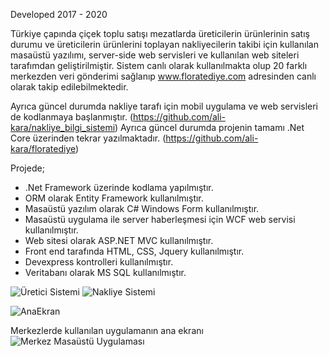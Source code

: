 Developed 2017 - 2020

Türkiye çapında çiçek toplu satışı mezatlarda üreticilerin ürünlerinin satış durumu  ve üreticilerin ürünlerini toplayan nakliyecilerin takibi için kullanılan masaüstü yazılımı, server-side web servisleri ve kullanılan web siteleri tarafımdan geliştirilmiştir. Sistem canlı olarak kullanılmakta olup 20 farklı merkezden veri gönderimi sağlanıp www.floratediye.com adresinden canlı olarak takip edilebilmektedir.

Ayrıca güncel durumda nakliye tarafı için mobil uygulama ve web servisleri de kodlanmaya başlanmıştır. (https://github.com/ali-kara/nakliye_bilgi_sistemi)
Ayrıca güncel durumda projenin tamamı .Net Core üzerinden tekrar yazılmaktadır. (https://github.com/ali-kara/floratediye)

Projede;
* .Net Framework üzerinde kodlama yapılmıştır.
* ORM olarak Entity Framework kullanılmıştır.
* Masaüstü yazılım olarak C# Windows Form kullanılmıştır. 
* Masaüstü uygulama ile server haberleşmesi için WCF web servisi kullanılmıştır.
* Web sitesi olarak ASP.NET MVC kullanılmıştır.
* Front end tarafında HTML, CSS, Jquery kullanılmıştır.
* Devexpress kontrolleri kullanılmıştır.
* Veritabanı olarak MS SQL kullanılmıştır.


![Üretici Sistemi](https://user-images.githubusercontent.com/99508918/187547570-100d9f09-5fcb-42a8-835f-5bf1a654f092.gif)
![Nakliye Sistemi](https://user-images.githubusercontent.com/99508918/187547595-e5872cc1-524d-4244-8efd-42a4f474c2dc.gif)

![AnaEkran](https://user-images.githubusercontent.com/99508918/187547611-4000e14f-79da-4df9-a64b-801a003cf6fc.PNG)

Merkezlerde kullanılan uygulamanın ana ekranı
![Merkez Masaüstü Uygulaması](https://user-images.githubusercontent.com/99508918/187547613-0dad620c-e830-4156-b804-0c91d9bd6807.PNG)
